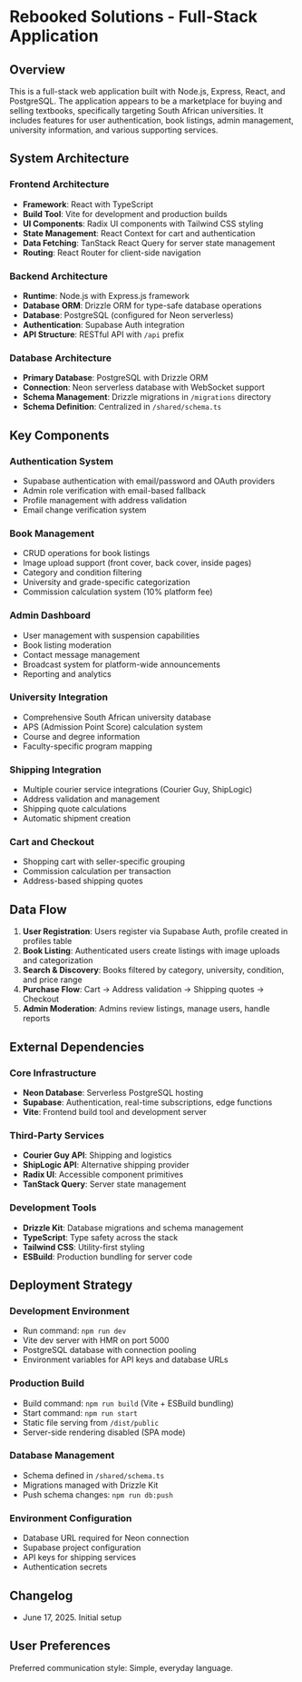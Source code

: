 # Rebooked Solutions - Full-Stack Application

## Overview

This is a full-stack web application built with Node.js, Express, React, and PostgreSQL. The application appears to be a marketplace for buying and selling textbooks, specifically targeting South African universities. It includes features for user authentication, book listings, admin management, university information, and various supporting services.

## System Architecture

### Frontend Architecture
- **Framework**: React with TypeScript
- **Build Tool**: Vite for development and production builds
- **UI Components**: Radix UI components with Tailwind CSS styling
- **State Management**: React Context for cart and authentication
- **Data Fetching**: TanStack React Query for server state management
- **Routing**: React Router for client-side navigation

### Backend Architecture
- **Runtime**: Node.js with Express.js framework
- **Database ORM**: Drizzle ORM for type-safe database operations
- **Database**: PostgreSQL (configured for Neon serverless)
- **Authentication**: Supabase Auth integration
- **API Structure**: RESTful API with `/api` prefix

### Database Architecture
- **Primary Database**: PostgreSQL with Drizzle ORM
- **Connection**: Neon serverless database with WebSocket support
- **Schema Management**: Drizzle migrations in `/migrations` directory
- **Schema Definition**: Centralized in `/shared/schema.ts`

## Key Components

### Authentication System
- Supabase authentication with email/password and OAuth providers
- Admin role verification with email-based fallback
- Profile management with address validation
- Email change verification system

### Book Management
- CRUD operations for book listings
- Image upload support (front cover, back cover, inside pages)
- Category and condition filtering
- University and grade-specific categorization
- Commission calculation system (10% platform fee)

### Admin Dashboard
- User management with suspension capabilities
- Book listing moderation
- Contact message management
- Broadcast system for platform-wide announcements
- Reporting and analytics

### University Integration
- Comprehensive South African university database
- APS (Admission Point Score) calculation system
- Course and degree information
- Faculty-specific program mapping

### Shipping Integration
- Multiple courier service integrations (Courier Guy, ShipLogic)
- Address validation and management
- Shipping quote calculations
- Automatic shipment creation

### Cart and Checkout
- Shopping cart with seller-specific grouping
- Commission calculation per transaction
- Address-based shipping quotes

## Data Flow

1. **User Registration**: Users register via Supabase Auth, profile created in profiles table
2. **Book Listing**: Authenticated users create listings with image uploads and categorization
3. **Search & Discovery**: Books filtered by category, university, condition, and price range
4. **Purchase Flow**: Cart → Address validation → Shipping quotes → Checkout
5. **Admin Moderation**: Admins review listings, manage users, handle reports

## External Dependencies

### Core Infrastructure
- **Neon Database**: Serverless PostgreSQL hosting
- **Supabase**: Authentication, real-time subscriptions, edge functions
- **Vite**: Frontend build tool and development server

### Third-Party Services
- **Courier Guy API**: Shipping and logistics
- **ShipLogic API**: Alternative shipping provider
- **Radix UI**: Accessible component primitives
- **TanStack Query**: Server state management

### Development Tools
- **Drizzle Kit**: Database migrations and schema management
- **TypeScript**: Type safety across the stack
- **Tailwind CSS**: Utility-first styling
- **ESBuild**: Production bundling for server code

## Deployment Strategy

### Development Environment
- Run command: `npm run dev`
- Vite dev server with HMR on port 5000
- PostgreSQL database with connection pooling
- Environment variables for API keys and database URLs

### Production Build
- Build command: `npm run build` (Vite + ESBuild bundling)
- Start command: `npm run start`
- Static file serving from `/dist/public`
- Server-side rendering disabled (SPA mode)

### Database Management
- Schema defined in `/shared/schema.ts`
- Migrations managed with Drizzle Kit
- Push schema changes: `npm run db:push`

### Environment Configuration
- Database URL required for Neon connection
- Supabase project configuration
- API keys for shipping services
- Authentication secrets

## Changelog
- June 17, 2025. Initial setup

## User Preferences

Preferred communication style: Simple, everyday language.